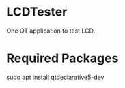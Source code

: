 # LCDTester
One QT application to test LCD.

# Required Packages
sudo apt install qtdeclarative5-dev
